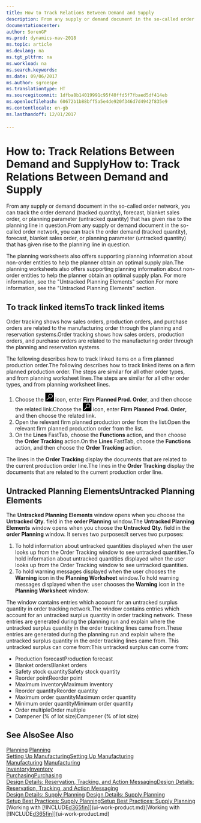 ```yaml
---
title: How to Track Relations Between Demand and Supply
description: From any supply or demand document in the so-called order network, you can track the order demand (tracked quantity), forecast, blanket sales order, or planning parameter (untracked quantity) that has given rise to the planning line in question.
documentationcenter: 
author: SorenGP
ms.prod: dynamics-nav-2018
ms.topic: article
ms.devlang: na
ms.tgt_pltfrm: na
ms.workload: na
ms.search.keywords: 
ms.date: 09/06/2017
ms.author: sgroespe
ms.translationtype: HT
ms.sourcegitcommit: 1dfba8b14019991c95f40ffd5f7fbaed5df414eb
ms.openlocfilehash: 60672b1b88bff5a5e4de920f346d7d4942f835e9
ms.contentlocale: en-gb
ms.lasthandoff: 12/01/2017

---
```

# <a name="how-to-track-relations-between-demand-and-supply"></a><span data-ttu-id="53e23-103">How to: Track Relations Between Demand and Supply</span><span class="sxs-lookup"><span data-stu-id="53e23-103">How to: Track Relations Between Demand and Supply</span></span>
<span data-ttu-id="53e23-104">From any supply or demand document in the so-called order network, you can track the order demand (tracked quantity), forecast, blanket sales order, or planning parameter (untracked quantity) that has given rise to the planning line in question.</span><span class="sxs-lookup"><span data-stu-id="53e23-104">From any supply or demand document in the so-called order network, you can track the order demand (tracked quantity), forecast, blanket sales order, or planning parameter (untracked quantity) that has given rise to the planning line in question.</span></span>

<span data-ttu-id="53e23-105">The planning worksheets also offers supporting planning information about non-order entities to help the planner obtain an optimal supply plan.</span><span class="sxs-lookup"><span data-stu-id="53e23-105">The planning worksheets also offers supporting planning information about non-order entities to help the planner obtain an optimal supply plan.</span></span> <span data-ttu-id="53e23-106">For more information, see the "Untracked Planning Elements" section.</span><span class="sxs-lookup"><span data-stu-id="53e23-106">For more information, see the "Untracked Planning Elements" section.</span></span>

## <a name="to-track-linked-items"></a><span data-ttu-id="53e23-107">To track linked items</span><span class="sxs-lookup"><span data-stu-id="53e23-107">To track linked items</span></span>
<span data-ttu-id="53e23-108">Order tracking shows how sales orders, production orders, and purchase orders are related to the manufacturing order through the planning and reservation systems.</span><span class="sxs-lookup"><span data-stu-id="53e23-108">Order tracking shows how sales orders, production orders, and purchase orders are related to the manufacturing order through the planning and reservation systems.</span></span>

<span data-ttu-id="53e23-109">The following describes how to track linked items on a firm planned production order.</span><span class="sxs-lookup"><span data-stu-id="53e23-109">The following describes how to track linked items on a firm planned production order.</span></span> <span data-ttu-id="53e23-110">The steps are similar for all other order types, and from planning worksheet lines.</span><span class="sxs-lookup"><span data-stu-id="53e23-110">The steps are similar for all other order types, and from planning worksheet lines.</span></span>

1. <span data-ttu-id="53e23-111">Choose the ![Search for Page or Report](media/ui-search/search_small.png "Search for Page or Report icon") icon, enter **Firm Planned Prod. Order**, and then choose the related link.</span><span class="sxs-lookup"><span data-stu-id="53e23-111">Choose the ![Search for Page or Report](media/ui-search/search_small.png "Search for Page or Report icon") icon, enter **Firm Planned Prod. Order**, and then choose the related link.</span></span>
2. <span data-ttu-id="53e23-112">Open the relevant firm planned production order from the list.</span><span class="sxs-lookup"><span data-stu-id="53e23-112">Open the relevant firm planned production order from the list.</span></span>
3. <span data-ttu-id="53e23-113">On the **Lines** FastTab, choose the **Functions** action, and then choose the **Order Tracking** action.</span><span class="sxs-lookup"><span data-stu-id="53e23-113">On the **Lines** FastTab, choose the **Functions** action, and then choose the **Order Tracking** action.</span></span>

<span data-ttu-id="53e23-114">The lines in the **Order Tracking** display the documents that are related to the current production order line.</span><span class="sxs-lookup"><span data-stu-id="53e23-114">The lines in the **Order Tracking** display the documents that are related to the current production order line.</span></span>

## <a name="untracked-planning-elements"></a><span data-ttu-id="53e23-115">Untracked Planning Elements</span><span class="sxs-lookup"><span data-stu-id="53e23-115">Untracked Planning Elements</span></span>
<span data-ttu-id="53e23-116">The **Untracked Planning Elements** window opens when you choose the **Untracked Qty.** field in the **order Planning** window.</span><span class="sxs-lookup"><span data-stu-id="53e23-116">The **Untracked Planning Elements** window opens when you choose the **Untracked Qty.** field in the **order Planning** window.</span></span> <span data-ttu-id="53e23-117">It serves two purposes:</span><span class="sxs-lookup"><span data-stu-id="53e23-117">It serves two purposes:</span></span>

1. <span data-ttu-id="53e23-118">To hold information about untracked quantities displayed when the user looks up from the Order Tracking window to see untracked quantities.</span><span class="sxs-lookup"><span data-stu-id="53e23-118">To hold information about untracked quantities displayed when the user looks up from the Order Tracking window to see untracked quantities.</span></span>
2. <span data-ttu-id="53e23-119">To hold warning messages displayed when the user chooses the **Warning** icon in the **Planning Worksheet** window.</span><span class="sxs-lookup"><span data-stu-id="53e23-119">To hold warning messages displayed when the user chooses the **Warning** icon in the **Planning Worksheet** window.</span></span>

<span data-ttu-id="53e23-120">The window contains entries which account for an untracked surplus quantity in order tracking network.</span><span class="sxs-lookup"><span data-stu-id="53e23-120">The window contains entries which account for an untracked surplus quantity in order tracking network.</span></span> <span data-ttu-id="53e23-121">These entries are generated during the planning run and explain where the untracked surplus quantity in the order tracking lines came from.</span><span class="sxs-lookup"><span data-stu-id="53e23-121">These entries are generated during the planning run and explain where the untracked surplus quantity in the order tracking lines came from.</span></span> <span data-ttu-id="53e23-122">This untracked surplus can come from:</span><span class="sxs-lookup"><span data-stu-id="53e23-122">This untracked surplus can come from:</span></span>

- <span data-ttu-id="53e23-123">Production forecast</span><span class="sxs-lookup"><span data-stu-id="53e23-123">Production forecast</span></span>
- <span data-ttu-id="53e23-124">Blanket orders</span><span class="sxs-lookup"><span data-stu-id="53e23-124">Blanket orders</span></span>
- <span data-ttu-id="53e23-125">Safety stock quantity</span><span class="sxs-lookup"><span data-stu-id="53e23-125">Safety stock quantity</span></span>
- <span data-ttu-id="53e23-126">Reorder point</span><span class="sxs-lookup"><span data-stu-id="53e23-126">Reorder point</span></span>
- <span data-ttu-id="53e23-127">Maximum inventory</span><span class="sxs-lookup"><span data-stu-id="53e23-127">Maximum inventory</span></span>
- <span data-ttu-id="53e23-128">Reorder quantity</span><span class="sxs-lookup"><span data-stu-id="53e23-128">Reorder quantity</span></span>
- <span data-ttu-id="53e23-129">Maximum order quantity</span><span class="sxs-lookup"><span data-stu-id="53e23-129">Maximum order quantity</span></span>
- <span data-ttu-id="53e23-130">Minimum order quantity</span><span class="sxs-lookup"><span data-stu-id="53e23-130">Minimum order quantity</span></span>
- <span data-ttu-id="53e23-131">Order multiple</span><span class="sxs-lookup"><span data-stu-id="53e23-131">Order multiple</span></span>
- <span data-ttu-id="53e23-132">Dampener (% of lot size)</span><span class="sxs-lookup"><span data-stu-id="53e23-132">Dampener (% of lot size)</span></span>

## <a name="see-also"></a><span data-ttu-id="53e23-133">See Also</span><span class="sxs-lookup"><span data-stu-id="53e23-133">See Also</span></span>  
<span data-ttu-id="53e23-134">[Planning](production-planning.md) </span><span class="sxs-lookup"><span data-stu-id="53e23-134">[Planning](production-planning.md) </span></span>  
[<span data-ttu-id="53e23-135">Setting Up Manufacturing</span><span class="sxs-lookup"><span data-stu-id="53e23-135">Setting Up Manufacturing</span></span>](production-configure-production-processes.md)  
<span data-ttu-id="53e23-136">[Manufacturing](production-manage-manufacturing.md)  </span><span class="sxs-lookup"><span data-stu-id="53e23-136">[Manufacturing](production-manage-manufacturing.md)  </span></span>  
[<span data-ttu-id="53e23-137">Inventory</span><span class="sxs-lookup"><span data-stu-id="53e23-137">Inventory</span></span>](inventory-manage-inventory.md)  
[<span data-ttu-id="53e23-138">Purchasing</span><span class="sxs-lookup"><span data-stu-id="53e23-138">Purchasing</span></span>](purchasing-manage-purchasing.md)  
[<span data-ttu-id="53e23-139">Design Details: Reservation, Tracking, and Action Messaging</span><span class="sxs-lookup"><span data-stu-id="53e23-139">Design Details: Reservation, Tracking, and Action Messaging</span></span>](design-details-reservation-order-tracking-and-action-messaging.md)  
<span data-ttu-id="53e23-140">[Design Details: Supply Planning](design-details-supply-planning.md) </span><span class="sxs-lookup"><span data-stu-id="53e23-140">[Design Details: Supply Planning](design-details-supply-planning.md) </span></span>  
[<span data-ttu-id="53e23-141">Setup Best Practices: Supply Planning</span><span class="sxs-lookup"><span data-stu-id="53e23-141">Setup Best Practices: Supply Planning</span></span>](setup-best-practices-supply-planning.md)  
<span data-ttu-id="53e23-142">[Working with [!INCLUDE[d365fin](includes/d365fin_md.md)]](ui-work-product.md)</span><span class="sxs-lookup"><span data-stu-id="53e23-142">[Working with [!INCLUDE[d365fin](includes/d365fin_md.md)]](ui-work-product.md)</span></span>

